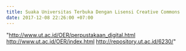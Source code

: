```yaml
---
title: Suaka Universitas Terbuka Dengan Lisensi Creative Commons
date: 2017-12-08 22:26:00 +07:00
---
```


"http://www.ut.ac.id/OER/perpustakaan_digital.html
http://www.ut.ac.id/OER/index.html
http://repository.ut.ac.id/6230/"